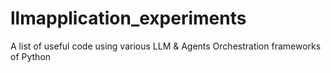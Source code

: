 # llmapplication_experiments
A list of useful code using various LLM &amp; Agents Orchestration frameworks of Python
